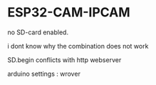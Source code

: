 # ESP32-CAM-IPCAM

no SD-card enabled.

i dont know why the combination does not work

SD.begin conflicts with http webserver

arduino settings : 
wrover    
